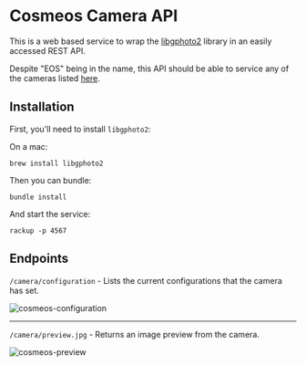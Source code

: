 # Cosmeos Camera API

This is a web based service to wrap the [libgphoto2](http://gphoto.sourceforge.net/)
library in an easily accessed REST API.

Despite "EOS" being in the name, this API should be able to service any of the
cameras listed [here](http://gphoto.sourceforge.net/proj/libgphoto2/support.php).

## Installation

First, you'll need to install `libgphoto2`:

On a mac:

```
brew install libgphoto2
```

Then you can bundle:

```
bundle install
```

And start the service:

```
rackup -p 4567
```

## Endpoints

`/camera/configuration` - Lists the current configurations that the camera
has set.

![cosmeos-configuration](http://i.imgur.com/AoVggql.png)

---

`/camera/preview.jpg` - Returns an image preview from the camera.

![cosmeos-preview](http://i.imgur.com/qoPXZ7x.png)
